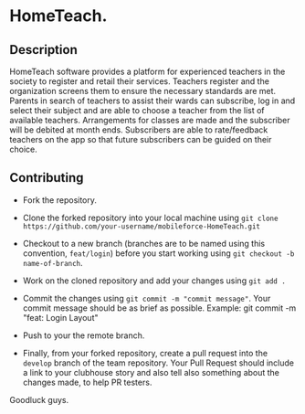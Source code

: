  # HomeTeach.

## Description
HomeTeach software provides a platform for experienced teachers in the society to register and retail their services. 
Teachers register and the organization screens them to ensure the necessary standards are met. 
Parents in search of teachers to assist their wards can subscribe, log in and select their subject and are able to choose a teacher from the list of available teachers.
Arrangements for classes are made and the subscriber will be debited at month ends.
Subscribers are able to rate/feedback teachers on the app so that future subscribers can be guided on their choice.

## Contributing 
* Fork the repository.

* Clone the forked repository into your local machine using `git clone https://github.com/your-username/mobileforce-HomeTeach.git`

* Checkout to a new branch (branches are to be named using this convention, `feat/login`) before you start working using `git checkout -b name-of-branch`. 

* Work on the cloned repository and add your changes using `git add .`

* Commit the changes using `git commit -m "commit message"`.
Your commit message should be as brief as possible.
Example: git commit -m "feat: Login Layout" 

* Push to your the remote branch.

* Finally, from your forked repository, create a pull request into the `develop` branch of the team repository.
Your Pull Request should include a link to your clubhouse story and also tell also something about the changes made, to help PR testers.

Goodluck guys.
